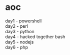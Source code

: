 # aoc

day1 - powershell  
day2 - perl  
day3 - python  
day4 - hacked together bash  
day5 - nodejs  
day6 - php  
